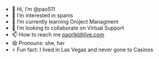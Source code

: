 - 👋 Hi, I’m @pao511
- 👀 I’m interested in spanis
- 🌱 I’m currently learning Oroject Managment
- 💞️ I’m looking to collaborate on Virtual Support
- 📫 How to reach me paorlkl@live.com
- 😄 Pronouns:  she, her
- ⚡ Fun fact:  I lived in Las Vegas and never gone to Casinos

<!---
pao511/pao511 is a ✨ special ✨ repository because its `README.md` (this file) appears on your GitHub profile.
You can click the Preview link to take a look at your changes.
--->
